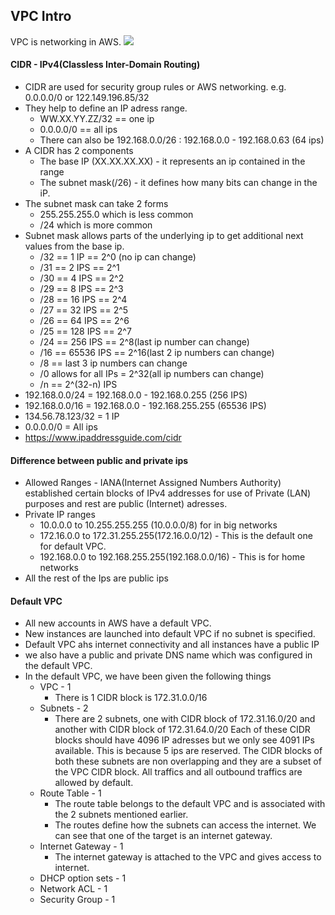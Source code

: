 ## VPC Intro

VPC is networking in AWS.
<img src="https://raw.githubusercontent.com/dhrub123/AWS/master/VPC/images/vpc.png"/>

#### CIDR - IPv4(Classless Inter-Domain Routing)
+ CIDR are used for security group rules or AWS networking. e.g. 0.0.0.0/0 or 122.149.196.85/32
+ They help to define an IP adress range.
	+ WW.XX.YY.ZZ/32 == one ip
	+ 0.0.0.0/0 == all ips 
	+ There can also be 192.168.0.0/26 : 192.168.0.0 - 192.168.0.63 (64 ips)
+ A CIDR has 2 components
	+ The base IP (XX.XX.XX.XX) - it represents an ip contained in the range
	+ The subnet mask(/26) - it defines how many bits can change in the iP.
+ The subnet mask can take 2 forms
	+ 255.255.255.0 which is less common
	+ /24 which is more common
+ Subnet mask allows parts of the underlying ip to get additional next values from the base ip. 
	+ /32 == 1 IP == 2^0 (no ip can change)
	+ /31 == 2 IPS == 2^1 
	+ /30 == 4 IPS == 2^2
	+ /29 == 8 IPS == 2^3
	+ /28 == 16 IPS == 2^4
	+ /27 == 32 IPS == 2^5
	+ /26 == 64 IPS == 2^6
	+ /25 == 128 IPS == 2^7
	+ /24 == 256 IPS == 2^8(last ip number can change)
	+ /16 == 65536 IPS == 2^16(last 2 ip numbers can change)
	+ /8 == last 3 ip numbers can change
	+ /0 allows for all IPs = 2^32(all ip numbers can change)
	+ /n == 2^(32-n) IPS
+ 192.168.0.0/24 = 192.168.0.0 - 192.168.0.255 (256 IPS)
+ 192.168.0.0/16 = 192.168.0.0 - 192.168.255.255 (65536 IPS)
+ 134.56.78.123/32 = 1 IP
+ 0.0.0.0/0 = All ips
+ https://www.ipaddressguide.com/cidr

#### Difference between public and private ips
+ Allowed Ranges - IANA(Internet Assigned Numbers Authority) established certain blocks of IPv4 addresses for use of Private (LAN) purposes and rest are public (Internet) adresses.
+ Private IP ranges
	+ 10.0.0.0 to 10.255.255.255 (10.0.0.0/8) for in big networks
	+ 172.16.0.0 to 172.31.255.255(172.16.0.0/12) - This is the default one for default VPC.
	+ 192.168.0.0 to 192.168.255.255(192.168.0.0/16) - This is for home networks
+ All the rest of the Ips are public ips

#### Default VPC

+ All new accounts in AWS have a default VPC.
+ New instances are launched into default VPC if no subnet is specified.
+ Default VPC ahs internet connectivity and all instances have a public IP
+ we also have a public and private DNS name which was configured in the default VPC.
+ In the default VPC, we have been given the following things
	+ VPC - 1
		+ There is 1 CIDR block is 172.31.0.0/16
	+ Subnets - 2
		+ There are 2 subnets, one with CIDR block of 172.31.16.0/20 and another with CIDR block of 172.31.64.0/20
		  Each of these CIDR blocks should have 4096 IP adresses but we only see 4091 IPs available.
		  This is because 5 ips are reserved. The CIDR blocks of both these subnets are non overlapping and 
		  they are a subset of the VPC CIDR block. All traffics and all outbound traffics are allowed by default.
	+ Route Table - 1
		+ The route table belongs to the default VPC and is associated with the 2 subnets mentioned earlier.
		+ The routes define how the subnets can access the internet. We can see that one of the target is an internet gateway.
	+ Internet Gateway - 1
		+ The internet gateway is attached to the VPC and gives access to internet.
	+ DHCP option sets - 1
	+ Network ACL - 1
	+ Security Group - 1




